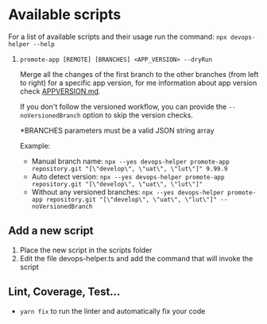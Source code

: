 # Available scripts

For a list of available scripts and their usage run the command:
`npx devops-helper --help`

1. `promote-app [REMOTE] [BRANCHES] <APP_VERSION> --dryRun`

   Merge all the changes of the first branch to the other branches (from left to right) for a specific app version, for me information about app version check [APPVERSION.md]().

   If you don't follow the versioned workflow, you can provide the `--noVersionedBranch` option to skip the version checks.

   \*BRANCHES parameters must be a valid JSON string array

   Example:
   - Manual branch name:
   `npx --yes devops-helper promote-app repository.git "[\"develop\", \"uat\", \"lut\"]" 9.99.9`
   - Auto detect version:
   `npx --yes devops-helper promote-app repository.git "[\"develop\", \"uat\", \"lut\"]"`
   - Without any versioned branches:
   `npx --yes devops-helper promote-app repository.git "[\"develop\", \"uat\", \"lut\"]" --noVersionedBranch`

## Add a new script

1. Place the new script in the scripts folder
2. Edit the file devops-helper.ts and add the command that will invoke the script

## Lint, Coverage, Test...

- `yarn fix` to run the linter and automatically fix your code
